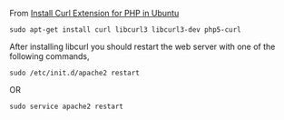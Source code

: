 
From [Install Curl Extension for PHP in Ubuntu](http://buzznol.blogspot.com/2008/12/install-curl-extension-for-php-in.html)

    sudo apt-get install curl libcurl3 libcurl3-dev php5-curl

After installing libcurl you should restart the web server with one of the following commands,

    sudo /etc/init.d/apache2 restart
OR

    sudo service apache2 restart

